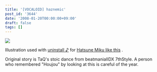 ```yaml
---
title: '[VOCALOID] haznemic'
post_id: '3644'
date: '2008-01-20T00:00:00+09:00'
draft: false
tags: []
---
```


![](https://danmaq.com/image/illustrations/miku/miq_s.jpg)

Illustration used with [uninstall ♪](http://www.nicovideo.jp/watch/sm2197976) for [Hatsune Miku like this](http://www.nicovideo.jp/watch/sm2197976) .

Original story is TaQ's stoic dance from beatmaniaIIDX 7thStyle. A person who remembered "Houjou" by looking at this is careful of the year.